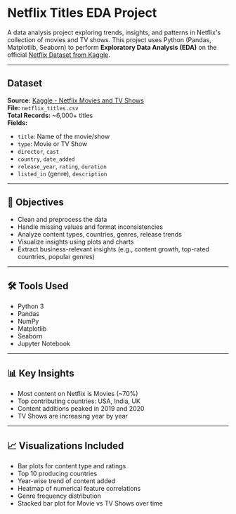 # Netflix Titles EDA Project

A data analysis project exploring trends, insights, and patterns in Netflix's collection of movies and TV shows. This project uses Python (Pandas, Matplotlib, Seaborn) to perform **Exploratory Data Analysis (EDA)** on the official [Netflix Dataset from Kaggle](https://www.kaggle.com/datasets/shivamb/netflix-shows).

---

## Dataset

**Source:** [Kaggle - Netflix Movies and TV Shows](https://www.kaggle.com/datasets/shivamb/netflix-shows)  
**File:** `netflix_titles.csv`  
**Total Records:** ~6,000+ titles  
**Fields:**

- `title`: Name of the movie/show
- `type`: Movie or TV Show
- `director`, `cast`
- `country`, `date_added`
- `release_year`, `rating`, `duration`
- `listed_in` (genre), `description`

---

## 📌 Objectives

- Clean and preprocess the data  
- Handle missing values and format inconsistencies  
- Analyze content types, countries, genres, release trends  
- Visualize insights using plots and charts  
- Extract business-relevant insights (e.g., content growth, top-rated countries, popular genres)

---

## 🛠️ Tools Used

- Python 3
- Pandas
- NumPy
- Matplotlib
- Seaborn
- Jupyter Notebook

---

## 📊 Key Insights

- Most content on Netflix is Movies (~70%)
- Top contributing countries: USA, India, UK
- Content additions peaked in 2019 and 2020
- TV Shows are increasing year by year

---

## 📈 Visualizations Included

- Bar plots for content type and ratings
- Top 10 producing countries
- Year-wise trend of content added
- Heatmap of numerical feature correlations
- Genre frequency distribution
- Stacked bar plot for Movie vs TV Shows over time


